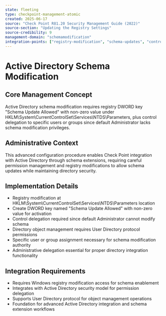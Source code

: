 ```yaml
---
state: fleeting
type: checkpoint-management-atomic
created: 2025-06-17
source: "Check Point R81.20 Security Management Guide (2022)"
source-section: "Updating the Registry Settings"
source-credibility: 9
management-domain: "schemamodification"
integration-points: ["registry-modification", "schema-updates", "control-delegation", "administrator-permissions"]
---
```


# Active Directory Schema Modification

## Core Management Concept
Active Directory schema modification requires registry DWORD key "Schema Update Allowed" with non-zero value under HKLM\System\CurrentControlSet\Services\NTDS\Parameters, plus control delegation to specific users or groups since default Administrator lacks schema modification privileges.

## Administrative Context
This advanced configuration procedure enables Check Point integration with Active Directory through schema extensions, requiring careful permission management and registry modifications to allow schema updates while maintaining directory security.

## Implementation Details
- Registry modification at HKLM\System\CurrentControlSet\Services\NTDS\Parameters location
- Create DWORD key named "Schema Update Allowed" with non-zero value for activation
- Control delegation required since default Administrator cannot modify schema
- Directory object management requires User Directory protocol permissions
- Specific user or group assignment necessary for schema modification authority
- Administrative delegation essential for proper directory integration functionality

## Integration Requirements
- Requires Windows registry modification access for schema enablement
- Integrates with Active Directory security model for permission delegation
- Supports User Directory protocol for object management operations
- Foundation for advanced Active Directory integration and schema extension workflows